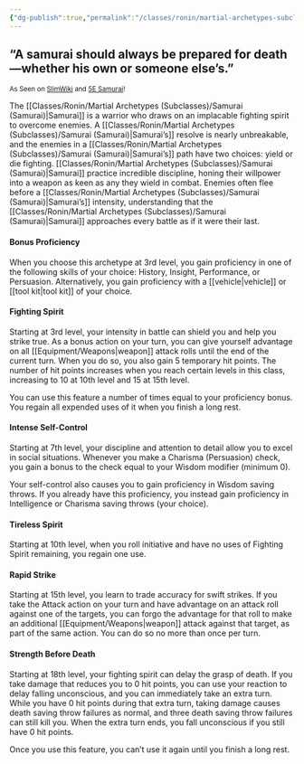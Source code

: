 ```yaml
---
{"dg-publish":true,"permalink":"/classes/ronin/martial-archetypes-subclasses/samurai-samurai/"}
---
```


## “A samurai should always be prepared for death—whether his own or someone else’s.”
<sub>As Seen on [SlimWiki](https://slimwiki.com/carbon-pink/public-wiki-w-knoldiw/samurai) and [5E Samurai](https://dnd5e.wikidot.com/fighter:samurai)!</sub>

The [[Classes/Ronin/Martial Archetypes (Subclasses)/Samurai (Samurai)\|Samurai]] is a warrior who draws on an implacable fighting spirit to overcome enemies. A [[Classes/Ronin/Martial Archetypes (Subclasses)/Samurai (Samurai)\|Samurai’s]] resolve is nearly unbreakable, and the enemies in a [[Classes/Ronin/Martial Archetypes (Subclasses)/Samurai (Samurai)\|Samurai’s]] path have two choices: yield or die fighting. [[Classes/Ronin/Martial Archetypes (Subclasses)/Samurai (Samurai)\|Samurai]] practice incredible discipline, honing their willpower into a weapon as keen as any they wield in combat. Enemies often flee before a [[Classes/Ronin/Martial Archetypes (Subclasses)/Samurai (Samurai)\|Samurai’s]] intensity, understanding that the [[Classes/Ronin/Martial Archetypes (Subclasses)/Samurai (Samurai)\|Samurai]] approaches every battle as if it were their last.

#### Bonus Proficiency
When you choose this archetype at 3rd level, you gain proficiency in one of the following skills of your choice: History, Insight, Performance, or Persuasion. Alternatively, you gain proficiency with a [[vehicle\|vehicle]] or [[tool kit\|tool kit]] of your choice.

#### Fighting Spirit
Starting at 3rd level, your intensity in battle can shield you and help you strike true. As a bonus action on your turn, you can give yourself advantage on all [[Equipment/Weapons\|weapon]] attack rolls until the end of the current turn. When you do so, you also gain 5 temporary hit points. The number of hit points increases when you reach certain levels in this class, increasing to 10 at 10th level and 15 at 15th level.

You can use this feature a number of times equal to your proficiency bonus. You regain all expended uses of it when you finish a long rest.

#### Intense Self-Control
Starting at 7th level, your discipline and attention to detail allow you to excel in social situations. Whenever you make a Charisma (Persuasion) check, you gain a bonus to the check equal to your Wisdom modifier (minimum 0).

Your self-control also causes you to gain proficiency in Wisdom saving throws. If you already have this proficiency, you instead gain proficiency in Intelligence or Charisma saving throws (your choice).

#### Tireless Spirit
Starting at 10th level, when you roll initiative and have no uses of Fighting Spirit remaining, you regain one use.

#### Rapid Strike
Starting at 15th level, you learn to trade accuracy for swift strikes. If you take the Attack action on your turn and have advantage on an attack roll against one of the targets, you can forgo the advantage for that roll to make an additional [[Equipment/Weapons\|weapon]] attack against that target, as part of the same action. You can do so no more than once per turn.

#### Strength Before Death
Starting at 18th level, your fighting spirit can delay the grasp of death. If you take damage that reduces you to 0 hit points, you can use your reaction to delay falling unconscious, and you can immediately take an extra turn. While you have 0 hit points during that extra turn, taking damage causes death saving throw failures as normal, and three death saving throw failures can still kill you. When the extra turn ends, you fall unconscious if you still have 0 hit points.

Once you use this feature, you can’t use it again until you finish a long rest.
